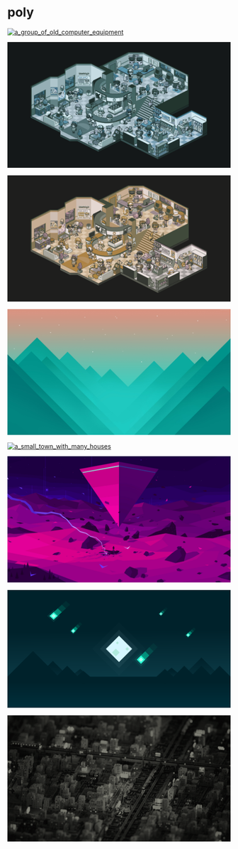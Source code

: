 # poly

<a href="a_group_of_old_computer_equipment.png"><img alt="a_group_of_old_computer_equipment" src="a_group_of_old_computer_equipment.png"></a>

<a href="a_pixel_art_of_a_room_with_people_and_a_room_with_a_black_background.png"><img alt="a_pixel_art_of_a_room_with_people_and_a_room_with_a_black_background" src="a_pixel_art_of_a_room_with_people_and_a_room_with_a_black_background.png"></a>

<a href="a_cartoon_of_a_room_with_people_and_a_black_background.png"><img alt="a_cartoon_of_a_room_with_people_and_a_black_background" src="a_cartoon_of_a_room_with_people_and_a_black_background.png"></a>

<a href="a_green_mountains_with_pink_and_blue_sky.jpg"><img alt="a_green_mountains_with_pink_and_blue_sky" src="a_green_mountains_with_pink_and_blue_sky.jpg"></a>

<a href="a_small_town_with_many_houses.png"><img alt="a_small_town_with_many_houses" src="a_small_town_with_many_houses.png"></a>

<a href="a_purple_pyramid_in_the_desert.jpg"><img alt="a_purple_pyramid_in_the_desert" src="a_purple_pyramid_in_the_desert.jpg"></a>

<a href="a_video_game_screen_with_a_diamond_and_green_lights.png"><img alt="a_video_game_screen_with_a_diamond_and_green_lights" src="a_video_game_screen_with_a_diamond_and_green_lights.png"></a>

<a href="a_black_and_white_photo_of_a_city.png"><img alt="a_black_and_white_photo_of_a_city" src="a_black_and_white_photo_of_a_city.png"></a>

